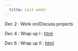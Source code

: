 ```yaml
---
  title: Last week!    
---
```

  
Dec 2
: Work on/Discuss projects  

Dec 4
: Wrap up I
  : [html](https://jlacasa.github.io/stat705_fall2024/classes/day40_12042024)

Dec 6
: Wrap up II 
  : [html](https://jlacasa.github.io/stat705_fall2024/classes/day41_12062024)
